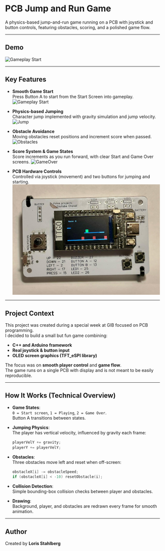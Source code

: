 # PCB Jump and Run Game
A physics-based jump-and-run game running on a PCB with joystick and button controls, featuring obstacles, scoring, and a polished game flow.

---

## Demo
![Gameplay Start](assets/demo.gif)

---

## Key Features
- **Smooth Game Start**  
  Press Button A to start from the Start Screen into gameplay.  
  ![Gameplay Start](assets/gameplay_start.gif)

- **Physics-based Jumping**  
  Character jump implemented with gravity simulation and jump velocity.  
  ![Jump](assets/jump.gif)

- **Obstacle Avoidance**  
  Moving obstacles reset positions and increment score when passed.  
  ![Obstacles](assets/obstacles.gif)

- **Score System & Game States**  
  Score increments as you run forward, with clear Start and Game Over screens.
  ![GameOver](assets/gameover.gif)
 <!-- <video src="assets/gameover.mp4" controls autoplay loop muted></video> -->

- **PCB Hardware Controls**  
  Controlled via joystick (movement) and two buttons for jumping and starting.  
  ![Hardware](assets/hardware.jpg)

---

## Project Context
This project was created during a special week at GIB focused on PCB programming.  
I decided to build a small but fun game combining:
- **C++ and Arduino framework**  
- **Real joystick & button input**  
- **OLED screen graphics (TFT_eSPI library)**  

The focus was on **smooth player control** and **game flow**.  
The game runs on a single PCB with display and is not meant to be easily reproducible.

---

## How It Works (Technical Overview)
- **Game States**:  
  `0 = Start screen`, `1 = Playing`, `2 = Game Over`.  
  Button A transitions between states.
  
- **Jumping Physics**:  
  The player has vertical velocity, influenced by gravity each frame:
  ```cpp
  playerVelY += gravity;
  playerY += playerVelY;
  ```

- **Obstacles**:  
  Three obstacles move left and reset when off-screen:
  ```cpp
  obstacleX[i] -= obstacleSpeed;
  if (obstacleX[i] < -10) resetObstacle(i);
  ```

- **Collision Detection**:  
  Simple bounding-box collision checks between player and obstacles.
  
- **Drawing**:  
  Background, player, and obstacles are redrawn every frame for smooth animation.

---

## Author
Created by **Loris Stahlberg**  
<!-- Portfolio: [your-portfolio-link](https://your-portfolio-link.com) -->
